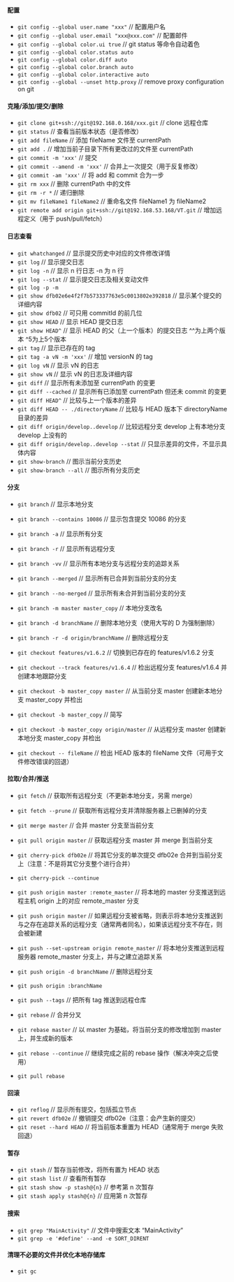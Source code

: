 #### 配置
- `git config --global user.name "xxx"`                         // 配置用户名
- `git config --global user.email "xxx@xxx.com"`                // 配置邮件
- `git config --global color.ui true`                           // git status 等命令自动着色
- `git config --global color.status auto`
- `git config --global color.diff auto`
- `git config --global color.branch auto`
- `git config --global color.interactive auto`
- `git config --global --unset http.proxy`                      // remove proxy configuration on git

#### 克隆/添加/提交/删除
- `git clone git+ssh://git@192.168.0.168/xxx.git`               // clone 远程仓库
- `git status`                                                  // 查看当前版本状态（是否修改）
- `git add fileName`                                            // 添加 fileName 文件至 currentPath
- `git add .`                                                   // 增加当前子目录下所有更改过的文件至 currentPath
- `git commit -m 'xxx'`                                         // 提交
- `git commit --amend -m 'xxx'`                                 // 合并上一次提交（用于反复修改）
- `git commit -am 'xxx'`                                        // 将 add 和 commit 合为一步
- `git rm xxx`                                                  // 删除 currentPath 中的文件
- `git rm -r *`                                                 // 递归删除
- `git mv fileName1 fileName2`                                  // 重命名文件 fileName1 为 fileName2
- `git remote add origin git+ssh://git@192.168.53.168/VT.git`   // 增加远程定义（用于 push/pull/fetch）

#### 日志查看
- `git whatchanged`                                             // 显示提交历史中对应的文件修改详情
- `git log`                                                     // 显示提交日志
- `git log -n`                                                  // 显示 n 行日志 -n 为 n 行
- `git log --stat`                                              // 显示提交日志及相关变动文件
- `git log -p -m`
- `git show dfb02e6e4f2f7b573337763e5c0013802e392818`           // 显示某个提交的详细内容
- `git show dfb02`                                              // 可只用 commitId 的前几位
- `git show HEAD`                                               // 显示 HEAD 提交日志
- `git show HEAD^`                                              // 显示 HEAD 的父（上一个版本）的提交日志 ^^为上两个版本 ^5为上5个版本
- `git tag`                                                     // 显示已存在的 tag
- `git tag -a vN -m 'xxx'`                                      // 增加 versionN 的 tag
- `git log vN`                                                  // 显示 vN 的日志
- `git show vN`                                                 // 显示 vN 的日志及详细内容
- `git diff`                                                    // 显示所有未添加至 currentPath 的变更
- `git diff --cached`                                           // 显示所有已添加至 currentPath 但还未 commit 的变更
- `git diff HEAD^`                                              // 比较与上一个版本的差异
- `git diff HEAD -- ./directoryName`                            // 比较与 HEAD 版本下 directoryName 目录的差异
- `git diff origin/develop..develop`                            // 比较远程分支 develop 上有本地分支 develop 上没有的
- `git diff origin/develop..develop --stat`                     // 只显示差异的文件，不显示具体内容
- `git show-branch`                                             // 图示当前分支历史 
- `git show-branch --all`                                       // 图示所有分支历史 

#### 分支
- `git branch`                                                  // 显示本地分支
- `git branch --contains 10086`                                 // 显示包含提交 10086 的分支
- `git branch -a`                                               // 显示所有分支
- `git branch -r`                                               // 显示所有远程分支
- `git branch -vv`                                              // 显示所有本地分支与远程分支的追踪关系
- `git branch --merged`                                         // 显示所有已合并到当前分支的分支
- `git branch --no-merged`                                      // 显示所有未合并到当前分支的分支 
- `git branch -m master master_copy`                            // 本地分支改名
- `git branch -d branchName`                                    // 删除本地分支（使用大写的 D 为强制删除）
- `git branch -r -d origin/branchName`                          // 删除远程分支

- `git checkout features/v1.6.2`                                // 切换到已存在的 features/v1.6.2 分支
- `git checkout --track features/v1.6.4`                        // 检出远程分支 features/v1.6.4 并创建本地跟踪分支
- `git checkout -b master_copy master`                          // 从当前分支 master 创建新本地分支 master_copy 并检出  
- `git checkout -b master_copy`                                 // 简写
- `git checkout -b master_copy origin/master`                   // 从远程分支 master 创建新本地分支 master_copy 并检出 
- `git checkout -- fileName`                                    // 检出 HEAD 版本的 fileName 文件（可用于文件修改错误的回退） 

#### 拉取/合并/推送
- `git fetch`                                                   // 获取所有远程分支（不更新本地分支，另需 merge） 
- `git fetch --prune`                                           // 获取所有远程分支并清除服务器上已删掉的分支 
- `git merge master`                                            // 合并 master 分支至当前分支
- `git pull origin master`                                      // 获取远程分支 master 并 merge 到当前分支 
- `git cherry-pick dfb02e`                                      // 将其它分支的单次提交 dfb02e 合并到当前分支上（注意：不是将其它分支整个进行合并）
- `git cherry-pick --continue`

- `git push origin master :remote_master`                       // 将本地的 master 分支推送到远程主机 origin 上的对应 remote_master 分支
- `git push origin master`                                      // 如果远程分支被省略，则表示将本地分支推送到与之存在追踪关系的远程分支（通常两者同名），如果该远程分支不存在，则会被新建
- `git push --set-upstream origin remote_master`                // 将本地分支推送到远程服务器 remote_master 分支上，并与之建立追踪关系
- `git push origin -d branchName`                               // 删除远程分支
- `git push origin :branchName` 
- `git push --tags`                                             // 把所有 tag 推送到远程仓库 

- `git rebase`                                                  // 合并分叉
- `git rebase master`                                           // 以 master 为基础，将当前分支的修改增加到 master 上，并生成新的版本
- `git rebase --continue`                                       // 继续完成之前的 rebase 操作（解决冲突之后使用）
- `git pull rebase`

#### 回滚
- `git reflog`                                                  // 显示所有提交，包括孤立节点
- `git revert dfb02e`                                           // 撤销提交 dfb02e（注意：会产生新的提交）
- `git reset --hard HEAD`                                       // 将当前版本重置为 HEAD（通常用于 merge 失败回退）

#### 暂存
- `git stash`                                                   // 暂存当前修改，将所有置为 HEAD 状态 
- `git stash list`                                              // 查看所有暂存 
- `git stash show -p stash@{n}`                                 // 参考第 n 次暂存 
- `git stash apply stash@{n}`                                   // 应用第 n 次暂存 

#### 搜索
- `git grep "MainActivity"`                                     // 文件中搜索文本 “MainActivity”
- `git grep -e '#define' --and -e SORT_DIRENT`

#### 清理不必要的文件并优化本地存储库
- `git gc`